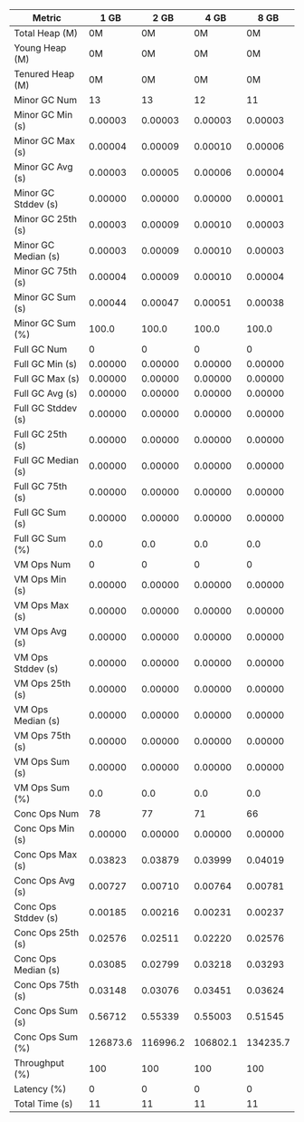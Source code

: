 | Metric | 1 GB | 2 GB | 4 GB | 8 GB |
|------|----|----|----|----|
| Total Heap (M) | 0M | 0M | 0M | 0M |
| Young Heap (M) | 0M | 0M | 0M | 0M |
| Tenured Heap (M) | 0M | 0M | 0M | 0M |
| Minor GC Num | 13 | 13 | 12 | 11 |
| Minor GC Min (s) | 0.00003 | 0.00003 | 0.00003 | 0.00003 |
| Minor GC Max (s) | 0.00004 | 0.00009 | 0.00010 | 0.00006 |
| Minor GC Avg (s) | 0.00003 | 0.00005 | 0.00006 | 0.00004 |
| Minor GC Stddev (s) | 0.00000 | 0.00000 | 0.00000 | 0.00001 |
| Minor GC 25th (s) | 0.00003 | 0.00009 | 0.00010 | 0.00003 |
| Minor GC Median (s) | 0.00003 | 0.00009 | 0.00010 | 0.00003 |
| Minor GC 75th (s) | 0.00004 | 0.00009 | 0.00010 | 0.00004 |
| Minor GC Sum (s) | 0.00044 | 0.00047 | 0.00051 | 0.00038 |
| Minor GC Sum (%) | 100.0 | 100.0 | 100.0 | 100.0 |
| Full GC Num | 0 | 0 | 0 | 0 |
| Full GC Min (s) | 0.00000 | 0.00000 | 0.00000 | 0.00000 |
| Full GC Max (s) | 0.00000 | 0.00000 | 0.00000 | 0.00000 |
| Full GC Avg (s) | 0.00000 | 0.00000 | 0.00000 | 0.00000 |
| Full GC Stddev (s) | 0.00000 | 0.00000 | 0.00000 | 0.00000 |
| Full GC 25th (s) | 0.00000 | 0.00000 | 0.00000 | 0.00000 |
| Full GC Median (s) | 0.00000 | 0.00000 | 0.00000 | 0.00000 |
| Full GC 75th (s) | 0.00000 | 0.00000 | 0.00000 | 0.00000 |
| Full GC Sum (s) | 0.00000 | 0.00000 | 0.00000 | 0.00000 |
| Full GC Sum (%) | 0.0 | 0.0 | 0.0 | 0.0 |
| VM Ops Num | 0 | 0 | 0 | 0 |
| VM Ops Min (s) | 0.00000 | 0.00000 | 0.00000 | 0.00000 |
| VM Ops Max (s) | 0.00000 | 0.00000 | 0.00000 | 0.00000 |
| VM Ops Avg (s) | 0.00000 | 0.00000 | 0.00000 | 0.00000 |
| VM Ops Stddev (s) | 0.00000 | 0.00000 | 0.00000 | 0.00000 |
| VM Ops 25th (s) | 0.00000 | 0.00000 | 0.00000 | 0.00000 |
| VM Ops Median (s) | 0.00000 | 0.00000 | 0.00000 | 0.00000 |
| VM Ops 75th (s) | 0.00000 | 0.00000 | 0.00000 | 0.00000 |
| VM Ops Sum (s) | 0.00000 | 0.00000 | 0.00000 | 0.00000 |
| VM Ops Sum (%) | 0.0 | 0.0 | 0.0 | 0.0 |
| Conc Ops Num | 78 | 77 | 71 | 66 |
| Conc Ops Min (s) | 0.00000 | 0.00000 | 0.00000 | 0.00000 |
| Conc Ops Max (s) | 0.03823 | 0.03879 | 0.03999 | 0.04019 |
| Conc Ops Avg (s) | 0.00727 | 0.00710 | 0.00764 | 0.00781 |
| Conc Ops Stddev (s) | 0.00185 | 0.00216 | 0.00231 | 0.00237 |
| Conc Ops 25th (s) | 0.02576 | 0.02511 | 0.02220 | 0.02576 |
| Conc Ops Median (s) | 0.03085 | 0.02799 | 0.03218 | 0.03293 |
| Conc Ops 75th (s) | 0.03148 | 0.03076 | 0.03451 | 0.03624 |
| Conc Ops Sum (s) | 0.56712 | 0.55339 | 0.55003 | 0.51545 |
| Conc Ops Sum (%) | 126873.6 | 116996.2 | 106802.1 | 134235.7 |
| Throughput (%) | 100 | 100 | 100 | 100 |
| Latency (%) | 0 | 0 | 0 | 0 |
| Total Time (s) | 11 | 11 | 11 | 11 |
